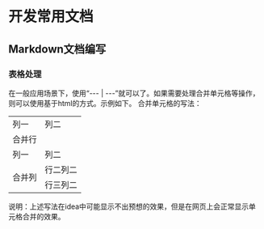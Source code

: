 # 开发常用文档


## Markdown文档编写

### 表格处理

在一般应用场景下，使用“--- | ---”就可以了。如果需要处理合并单元格等操作，则可以使用基于html的方式。示例如下。
合并单元格的写法：

<table>
    <tr>
        <td>列一</td> 
        <td>列二</td> 
   </tr>
   <tr>
        <td colspan="2">合并行</td>    
   </tr>
   <tr>
        <td>列一</td> 
        <td>列二</td> 
   </tr>
    <tr>
        <td rowspan="2">合并列</td>    
        <td >行二列二</td>  
    </tr>
    <tr>
        <td >行三列二</td>  
    </tr>
</table>

说明：上述写法在idea中可能显示不出预想的效果，但是在网页上会正常显示单元格合并的效果。